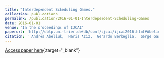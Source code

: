 ```yaml
---
title: "Interdependent Scheduling Games."
collection: publications
permalink: /publication/2016-01-01-Interdependent-Scheduling-Games
date: 2016-01-01
venue: 'In the proceedings of IJCAI'
paperurl: 'http://dblp.uni-trier.de/db/conf/ijcai/ijcai2016.html#AbeliukABGKMPSH16'
citation: ' Andrés Abeliuk,  Haris Aziz,  Gerardo Berbeglia,  Serge Gaspers,  Petr Kalina,  Nicholas Mattei,  Dominik Peters,  Paul Stursberg,  Pascal Hentenryck,  Toby Walsh, &quot;Interdependent Scheduling Games..&quot; In the proceedings of IJCAI, 2016.'
---
```

[Access paper here](http://dblp.uni-trier.de/db/conf/ijcai/ijcai2016.html#AbeliukABGKMPSH16){:target="_blank"}
